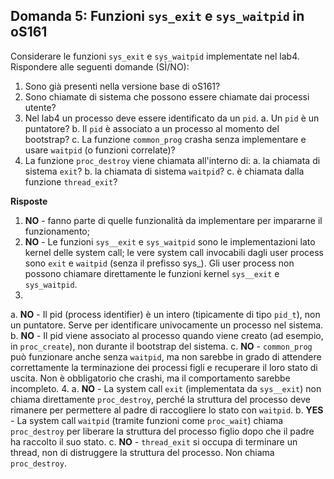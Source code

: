 ## Domanda 5: Funzioni `sys_exit` e `sys_waitpid` in oS161

Considerare le funzioni `sys_exit` e `sys_waitpid` implementate nel lab4. Rispondere alle seguenti domande (SÌ/NO):

1. Sono già presenti nella versione base di oS161?
2. Sono chiamate di sistema che possono essere chiamate dai processi utente?
3. Nel lab4 un processo deve essere identificato da un `pid`. 
   a. Un `pid` è un puntatore?
   b. Il `pid` è associato a un processo al momento del bootstrap?
   c. La funzione `common_prog` crasha senza implementare e usare `waitpid` (o funzioni correlate)?
4. La funzione `proc_destroy` viene chiamata all'interno di:
   a. la chiamata di sistema `exit`?
   b. la chiamata di sistema `waitpid`?
   c. è chiamata dalla funzione `thread_exit`?

**Risposte**

1. **NO** - fanno parte di quelle funzionalità da implementare per impararne il funzionamento;
2. **NO** - Le funzioni `sys__exit` e `sys_waitpid` sono le implementazioni lato kernel delle system call; le vere system call invocabili dagli user process 
sono `exit` e `waitpid` (senza il prefisso sys_). Gli user process non possono chiamare direttamente le funzioni kernel `sys__exit` e `sys_waitpid`.
3. 
  a. **NO** - Il pid (process identifier) è un intero (tipicamente di tipo `pid_t`), non un puntatore. Serve per identificare univocamente un processo nel sistema.
  b. **NO** - Il pid viene associato al processo quando viene creato (ad esempio, in `proc_create`), non durante il bootstrap del sistema.
  c. **NO** - `common_prog` può funzionare anche senza `waitpid`, ma non sarebbe in grado di attendere correttamente la terminazione dei processi figli e 
  recuperare il loro stato di uscita. Non è obbligatorio che crashi, ma il comportamento sarebbe incompleto.
4. 
  a. **NO** - La system call `exit` (implementata da `sys__exit`) non chiama direttamente `proc_destroy`, perché la struttura del processo deve rimanere per permettere al padre di raccogliere lo stato con `waitpid`.
  b. **YES** - La system call `waitpid` (tramite funzioni come `proc_wait`) chiama `proc_destroy` per liberare la struttura del processo figlio dopo che il padre ha raccolto il suo stato.
  c. **NO** - `thread_exit` si occupa di terminare un thread, non di distruggere la struttura del processo. Non chiama `proc_destroy`.